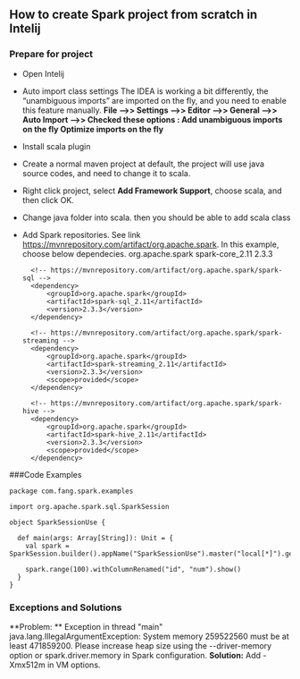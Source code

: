 ## How to create Spark project from scratch in Intelij
### Prepare for project
- Open Intelij
- Auto import class settings
The IDEA is working a bit differently, the “unambiguous imports” are imported on the fly, and you need to enable this feature manually.
**File –>> Settings –>> Editor –>> General –>> Auto Import –>> Checked these options :
Add unambiguous imports on the fly
Optimize imports on the fly**
- Install scala plugin
- Create a normal maven project
   at default, the project will use java source codes, and need to change it to scala.
- Right click project, select **Add Framework Support**, choose scala, and then click OK.
- Change java folder into scala. then you should be able to add scala class
- Add Spark repositories. 
  See link https://mvnrepository.com/artifact/org.apache.spark. 
  In this example, choose below dependecies.
      <dependencies>
        <!-- https://mvnrepository.com/artifact/org.apache.spark/spark-core -->
        <dependency>
            <groupId>org.apache.spark</groupId>
            <artifactId>spark-core_2.11</artifactId>
            <version>2.3.3</version>
        </dependency>

        <!-- https://mvnrepository.com/artifact/org.apache.spark/spark-sql -->
        <dependency>
            <groupId>org.apache.spark</groupId>
            <artifactId>spark-sql_2.11</artifactId>
            <version>2.3.3</version>
        </dependency>

        <!-- https://mvnrepository.com/artifact/org.apache.spark/spark-streaming -->
        <dependency>
            <groupId>org.apache.spark</groupId>
            <artifactId>spark-streaming_2.11</artifactId>
            <version>2.3.3</version>
            <scope>provided</scope>
        </dependency>

        <!-- https://mvnrepository.com/artifact/org.apache.spark/spark-hive -->
        <dependency>
            <groupId>org.apache.spark</groupId>
            <artifactId>spark-hive_2.11</artifactId>
            <version>2.3.3</version>
            <scope>provided</scope>
        </dependency>

    </dependencies>
	
###Code Examples

    package com.fang.spark.examples
    
    import org.apache.spark.sql.SparkSession
    
    object SparkSessionUse {
    
      def main(args: Array[String]): Unit = {
        val spark = SparkSession.builder().appName("SparkSessionUse").master("local[*]").getOrCreate()
    
        spark.range(100).withColumnRenamed("id", "num").show()
      }
    }

### Exceptions and Solutions
**Problem: **
Exception in thread "main" java.lang.IllegalArgumentException: System memory 259522560 must be at least 471859200. Please increase heap size using the --driver-memory option or spark.driver.memory in Spark configuration.
**Solution:**
Add -Xmx512m in VM options.


